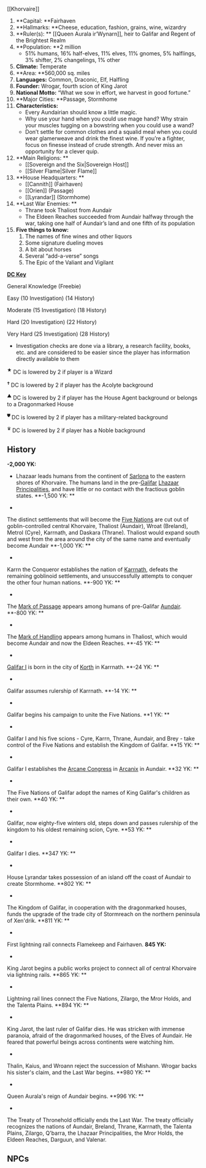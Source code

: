 [[Khorvaire]]

1. **Capital: **Fairhaven
2. **Hallmarks: **Cheese, education, fashion, grains, wine, wizardry
3. **Ruler(s): ** [[Queen Aurala ir’Wynarn]], heir to Galifar and Regent of the Brightest Realm
4. **Population: **2 million
    - 51% humans, 16% half-elves, 11% elves, 11% gnomes, 5% halflings, 3% shifter, 2% changelings, 1% other
5. **Climate:** Temperate
6. **Area: **560,000 sq. miles
7. **Languages:** Common, Draconic, Elf, Halfling
8. **Founder:** Wrogar, fourth scion of King Jarot
9. **National Motto:** “What we sow in effort, we harvest in good fortune.”
10. **Major Cities: **Passage, Stormhome
11. **Characteristics:**
    - Every Aundairian should know a little magic.
    - Why use your hand when you could use mage hand? Why strain your muscles tugging on a bowstring when you could use a wand?
    - Don’t settle for common clothes and a squalid meal when you could wear glamerweave and drink the finest wine. If you’re a fighter, focus on finesse instead of crude strength. And never miss an opportunity for a clever quip.
12. **Main Religions: **
    - [[Sovereign and the Six|Sovereign Host]]
    - [[Silver Flame|Silver Flame]]
13. **House Headquarters: **
    - [[Cannith]] (Fairhaven)
    - [[Orien]] (Passage)
    - [[Lyrandar]] (Stormhome)
14. **Last War Enemies: **
    - Thrane took Thaliost from Aundair
    - The Eldeen Reaches succeeded from Aundair halfway through the war, taking one half of Aundair’s land and one fifth of its population
15. **Five things to know:**
    1. The names of fine wines and other liquors
    2. Some signature dueling moves
    3. A bit about horses
    4. Several “add-a-verse” songs
    5. The Epic of the Valiant and Vigilant



**<span style="text-decoration:underline;">DC Key</span>**

General Knowledge (Freebie)

Easy (10 Investigation) (14 History)

Moderate (15 Investigation) (18 History)

Hard (20 Investigation) (22 History)

Very Hard (25 Investigation) (28 History)

   * Investigation checks are done via a library, a research facility, books, etc. and are considered to be easier since the player has information directly available to them

<sup>★</sup> DC is lowered by 2 if player is a Wizard

<sup>🕇 </sup>DC is lowered by 2 if player has the Acolyte background


   <sup>▲</sup> DC is lowered by 2 if player has the House Agent background or belongs to a Dragonmarked House


   <sup>⛊ </sup>DC is lowered by 2 if player has a military-related background


   <sup>♛ </sup>DC is lowered by 2 if player has a Noble background


## History

**-2,000 YK:** 


*   Lhazaar leads humans from the continent of [Sarlona](https://eberron.fandom.com/wiki/Sarlona) to the eastern shores of Khorvaire. The humans land in the pre-[Galifar](https://eberron.fandom.com/wiki/Galifar) [Lhazaar Principalities](https://eberron.fandom.com/wiki/Lhazaar_Principalities), and have little or no contact with the fractious goblin states.
**-1,500 YK: **



*   
The distinct settlements that will become the [Five Nations](https://eberron.fandom.com/wiki/Five_Nations) are cut out of goblin-controlled central Khorvaire, Thaliost (Aundair), Wroat (Breland), Metrol (Cyre), Karrnath, and Daskara (Thrane). Thaliost would expand south and west from the area around the city of the same name and eventually become Aundair
**-1,000 YK: **



*   
Karrn the Conqueror establishes the nation of [Karrnath](https://eberron.fandom.com/wiki/Karrnath), defeats the remaining goblinoid settlements, and unsuccessfully attempts to conquer the other four human nations.
**-900 YK: **



*   
The [Mark of Passage](https://eberron.fandom.com/wiki/Mark_of_Passage) appears among humans of pre-Galifar [Aundair](https://eberron.fandom.com/wiki/Aundair).
**-800 YK: **



*   
The [Mark of Handling](https://eberron.fandom.com/wiki/Mark_of_Handling) appears among humans in Thaliost, which would become Aundair and now the Eldeen Reaches.
**-45 YK: **



*   
[Galifar I](https://eberron.fandom.com/wiki/Galifar_I) is born in the city of [Korth](https://eberron.fandom.com/wiki/Korth) in Karrnath.
**-24 YK: **



*   
Galifar assumes rulership of Karrnath.
**-14 YK: **



*   
Galifar begins his campaign to unite the Five Nations.
**1 YK: **



*   
Galifar I and his five scions - Cyre, Karrn, Thrane, Aundair, and Brey - take control of the Five Nations and establish the Kingdom of Galifar.
**15 YK: **



*   
Galifar I establishes the [Arcane Congress](https://eberron.fandom.com/wiki/Arcane_Congress) in [Arcanix](https://eberron.fandom.com/wiki/Arcanix) in Aundair.
**32 YK: **



*   
The Five Nations of Galifar adopt the names of King Galifar's children as their own.
**40 YK: **



*   
Galifar, now eighty-five winters old, steps down and passes rulership of the kingdom to his oldest remaining scion, Cyre.
**53 YK: **



*   
Galifar I dies.
**347 YK: **



*   
House Lyrandar takes possession of an island off the coast of Aundair to create Stormhome.
**802 YK: **



*   
The Kingdom of Galifar, in cooperation with the dragonmarked houses, funds the upgrade of the trade city of Stormreach on the northern peninsula of Xen'drik.
**811 YK: **



*   
First lightning rail connects Flamekeep and Fairhaven.
**845 YK:** 



*   
King Jarot begins a public works project to connect all of central Khorvaire via lightning rails.
**865 YK: **



*   
Lightning rail lines connect the Five Nations, Zilargo, the Mror Holds, and the Talenta Plains.
**894 YK: **



*   
King Jarot, the last ruler of Galifar dies. He was stricken with immense paranoia, afraid of the dragonmarked houses, of the Elves of Aundair. He feared that powerful beings across continents were watching him.


*   
Thalin, Kaius, and Wroann reject the succession of Mishann. Wrogar backs his sister's claim, and the Last War begins.
**980 YK: **


*   
Queen Aurala's reign of Aundair begins.
**996 YK: **


*   
The Treaty of Thronehold officially ends the Last War. The treaty officially recognizes the nations of Aundair, Breland, Thrane, Karrnath, the Talenta Plains, Zilargo, Q'barra, the Lhazaar Principalities, the Mror Holds, the Eldeen Reaches, Darguun, and Valenar.

## NPCs
